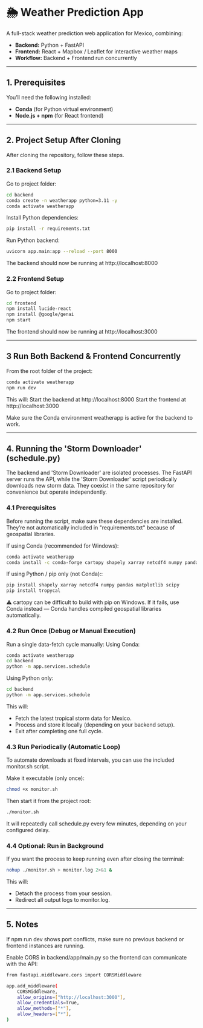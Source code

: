 # 🌦️ Weather Prediction App

A full-stack weather prediction web application for Mexico, combining:

- **Backend:** Python + FastAPI
- **Frontend:** React + Mapbox / Leaflet for interactive weather maps
- **Workflow:** Backend + Frontend run concurrently

---

## 1. Prerequisites

You’ll need the following installed:

- **Conda** (for Python virtual environment)  
- **Node.js + npm** (for React frontend)

---

## 2. Project Setup After Cloning

After cloning the repository, follow these steps.

### 2.1 Backend Setup
Go to project folder:
```bash
cd backend
conda create -n weatherapp python=3.11 -y
conda activate weatherapp
```

Install Python dependencies:
```bash
pip install -r requirements.txt
```

Run Python backend:
```bash
uvicorn app.main:app --reload --port 8000
```

The backend should now be running at http://localhost:8000

### 2.2 Frontend Setup
Go to project folder:
```bash
cd frontend
npm install lucide-react
npm install @google/genai
npm start
```
The frontend should now be running at http://localhost:3000

---

## 3 Run Both Backend & Frontend Concurrently
From the root folder of the project:

```bash
conda activate weatherapp
npm run dev
```

This will:
Start the backend at http://localhost:8000
Start the frontend at http://localhost:3000

Make sure the Conda environment weatherapp is active for the backend to work.

---

## 4. Running the 'Storm Downloader' (schedule.py)
The backend and 'Storm Downloader' are isolated processes. The FastAPI server runs the API, while the 'Storm Downloader' script periodically downloads new storm data.
They coexist in the same repository for convenience but operate independently.

### 4.1 Prerequisites
Before running the script, make sure these dependencies are installed.
They’re not automatically included in "requirements.txt" because of geospatial libraries.

If using Conda (recommended for Windows):
```bash
conda activate weatherapp
conda install -c conda-forge cartopy shapely xarray netcdf4 numpy pandas matplotlib scipy -y
```

If using Python / pip only (not Conda)::
```bash
pip install shapely xarray netcdf4 numpy pandas matplotlib scipy
pip install tropycal
```
⚠️ cartopy can be difficult to build with pip on Windows.
If it fails, use Conda instead — Conda handles compiled geospatial libraries automatically.

### 4.2 Run Once (Debug or Manual Execution)
Run a single data-fetch cycle manually:
Using Conda:
```bash
conda activate weatherapp
cd backend
python -m app.services.schedule
```
Using Python only:
```bash
cd backend
python -m app.services.schedule
```
This will:
- Fetch the latest tropical storm data for Mexico.
- Process and store it locally (depending on your backend setup).
- Exit after completing one full cycle.

### 4.3 Run Periodically (Automatic Loop)
To automate downloads at fixed intervals, you can use the included monitor.sh script.

Make it executable (only once):
```bash
chmod +x monitor.sh
```

Then start it from the project root:
```bash
./monitor.sh
```
It will repeatedly call schedule.py every few minutes, depending on your configured delay.

### 4.4 Optional: Run in Background
If you want the process to keep running even after closing the terminal:
```bash
nohup ./monitor.sh > monitor.log 2>&1 &
```
This will:
- Detach the process from your session.
- Redirect all output logs to monitor.log.

---

## 5. Notes
If npm run dev shows port conflicts, make sure no previous backend or frontend instances are running.

Enable CORS in backend/app/main.py so the frontend can communicate with the API:

```bash
from fastapi.middleware.cors import CORSMiddleware

app.add_middleware(
    CORSMiddleware,
    allow_origins=["http://localhost:3000"],
    allow_credentials=True,
    allow_methods=["*"],
    allow_headers=["*"],
)
```
